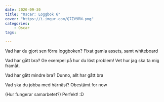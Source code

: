 ```yaml
---
date: 2020-09-30
title: "Oscar: Loggbok 6"
cover: "https://i.imgur.com/Q7ZV9RN.png"
categories: 
    - Oscar
tags:

---
```



Vad har du gjort sen förra loggboken?
Fixat gamla assets, samt whiteboard


Vad har gått bra? Ge exempel på hur du löst problem!
Vet hur jag ska ta mig framåt.


Vad har gått mindre bra? 
Dunno, allt har gått bra


Vad ska du jobba med härnäst?
Obestämt for now

(Hur fungerar samarbetet?)
Perfekt! :D
